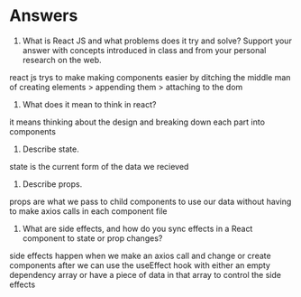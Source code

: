 # Answers

1. What is React JS and what problems does it try and solve? Support your answer with concepts introduced in class and from your personal research on the web.

react js trys to make making components easier by ditching the middle man of creating elements > appending them > attaching to the dom

1. What does it mean to think in react?

it means thinking about the design and breaking down each part into components

1. Describe state.

state is the current form of the data we recieved

1. Describe props.

props are what we pass to child components to use our data without having to make axios calls in each component file

1. What are side effects, and how do you sync effects in a React component to state or prop changes?

side effects happen when we make an axios call and change or create components after we can use the useEffect hook with either an empty dependency array or have a piece of data in that array to control the side effects
